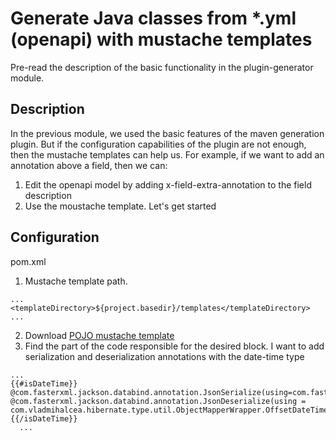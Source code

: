 # Generate Java classes from *.yml (openapi) with mustache templates
Pre-read the description of the basic functionality in the plugin-generator module. 

## Description 
In the previous module, we used the basic features of the maven generation plugin. But if the configuration capabilities of the plugin are not enough, then the mustache templates can help us.
For example, if we want to add an annotation above a field, then we can:
1. Edit the openapi model by adding x-field-extra-annotation to the field description
2. Use the moustache template. Let's get started

## Configuration
pom.xml 
1. Mustache template path.
```
...
<templateDirectory>${project.basedir}/templates</templateDirectory>
...
```
2. Download [POJO mustache template](https://github.com/OpenAPITools/openapi-generator/blob/master/modules/openapi-generator/src/main/resources/JavaInflector/pojo.mustache)
3. Find the part of the code responsible for the desired block. I want to add serialization and deserialization annotations with the date-time type
```
...
{{#isDateTime}}
@com.fasterxml.jackson.databind.annotation.JsonSerialize(using=com.fasterxml.jackson.datatype.jsr310.ser.OffsetDateTimeSerializer.class)
@com.fasterxml.jackson.databind.annotation.JsonDeserialize(using = com.vladmihalcea.hibernate.type.util.ObjectMapperWrapper.OffsetDateTimeDeserializer.class)
{{/isDateTime}}
  ...
```
